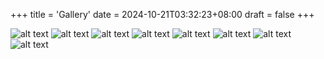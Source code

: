 +++
title = 'Gallery'
date = 2024-10-21T03:32:23+08:00
draft = false
+++

![alt text](images/SunsetAtRiyadh.JPG#light "2024/10/29 Sunset At Riyadh")
![alt text](images/BurjKhalifaAtNight.JPG#light "2024/10/27 Burj Khalifa At Night")
![alt text](images/SkyViewOfNightInDubai2.JPG#light "2024/10/27 Sky View At Night In Dubai #2")
![alt text](images/SkyViewOfNightInDubai1.JPG#light "2024/10/27 Sky View At Night In Dubai #1")
![alt text](images/CreekViewOfDubai.JPG#light "2024/10/26 Creek View Of Dubai")
![alt text](images/IleAlatauStateNationalNaturalPark.JPG#light "2024/10/22 Ile-Alatau State National Natural Park")
![alt text](images/AscensionCathedral.JPG#light "2024/10/20 Almaty Ascension Cathedral")
![alt text](images/FlightToAlmaty.JPG#light "2024/10/19 Flight from Urumqi to Almaty")

